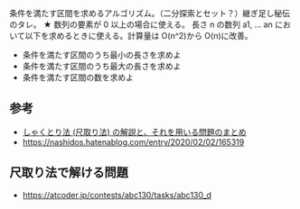 条件を満たす区間を求めるアルゴリズム。（二分探索とセット？）継ぎ足し秘伝のタレ。
★ 数列の要素が 0 以上の場合に使える。
長さ n の数列 a1, ... an において以下を求めるときに使える。計算量は O(n^2)から O(n)に改善。

- 条件を満たす区間のうち最小の長さを求めよ
- 条件を満たす区間のうち最大の長さを求めよ
- 条件を満たす区間の数を求めよ

## 参考

- [しゃくとり法 (尺取り法) の解説と、それを用いる問題のまとめ](https://qiita.com/drken/items/ecd1a472d3a0e7db8dce)
- https://nashidos.hatenablog.com/entry/2020/02/02/165319

## 尺取り法で解ける問題

- https://atcoder.jp/contests/abc130/tasks/abc130_d
